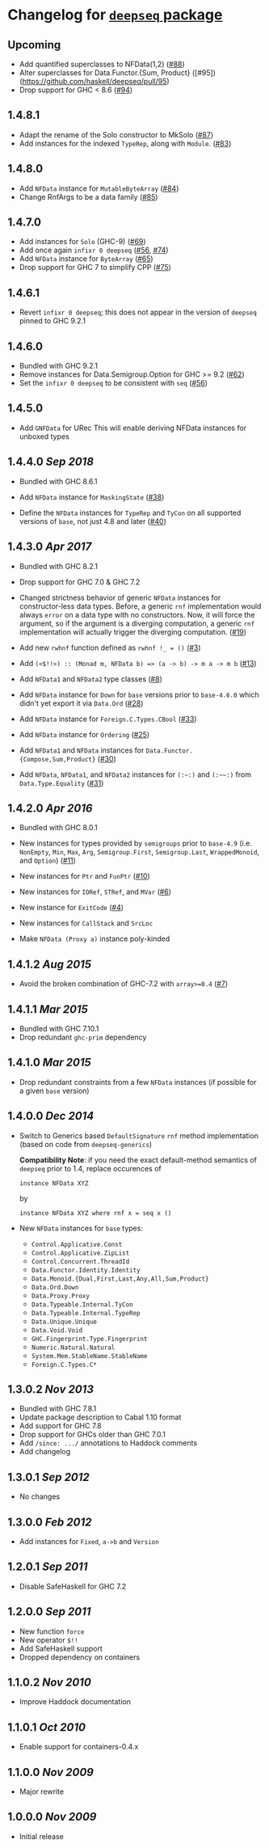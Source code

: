 # Changelog for [`deepseq` package](http://hackage.haskell.org/package/deepseq)

## Upcoming

  * Add quantified superclasses to NFData(1,2)
    ([#88](https://github.com/haskell/deepseq/issues/88))
  * Alter superclasses for Data.Functor.{Sum, Product}
    ([#95])(https://github.com/haskell/deepseq/pull/95)
  * Drop support for GHC < 8.6
    ([#94](https://github.com/haskell/deepseq/pull/94))

## 1.4.8.1

  * Adapt the rename of the Solo constructor to MkSolo
    ([#87](https://github.com/haskell/deepseq/pull/87))
  * Add instances for the indexed `TypeRep`, along with `Module`.
    ([#83](https://github.com/haskell/deepseq/pull/83))

## 1.4.8.0

  * Add `NFData` instance for `MutableByteArray`
    ([#84](https://github.com/haskell/deepseq/pull/84))
  * Change RnfArgs to be a data family
    ([#85](https://github.com/haskell/deepseq/pull/85))

## 1.4.7.0

  * Add instances for `Solo` (GHC-9)
    ([#69](https://github.com/haskell/deepseq/pull/69))
  * Add once again `infixr 0 deepseq`
    ([#56](https://github.com/haskell/deepseq/pull/56), [#74](https://github.com/haskell/deepseq/issues/74))
  * Add `NFData` instance for `ByteArray`
    ([#65](https://github.com/haskell/deepseq/pull/65))
  * Drop support for GHC 7 to simplify CPP
    ([#75](https://github.com/haskell/deepseq/pull/75))

## 1.4.6.1

  * Revert `infixr 0 deepseq`; this does not appear in the version of `deepseq` pinned to GHC 9.2.1

## 1.4.6.0

  * Bundled with GHC 9.2.1
  * Remove instances for Data.Semigroup.Option for GHC >= 9.2
    ([#62](https://github.com/haskell/deepseq/pull/62))
  * Set the `infixr 0 deepseq` to be consistent with `seq`
    ([#56](https://github.com/haskell/deepseq/pull/56))

## 1.4.5.0

  * Add `GNFData` for URec
    This will enable deriving NFData instances for unboxed types

## 1.4.4.0 *Sep 2018*

  * Bundled with GHC 8.6.1

  * Add `NFData` instance for `MaskingState`
    ([#38](https://github.com/haskell/deepseq/pull/38))

  * Define the `NFData` instances for `TypeRep` and `TyCon` on all supported
    versions of `base`, not just 4.8 and later
    ([#40](https://github.com/haskell/deepseq/pull/40))

## 1.4.3.0 *Apr 2017*

  * Bundled with GHC 8.2.1

  * Drop support for GHC 7.0 & GHC 7.2

  * Changed strictness behavior of generic `NFData` instances for
    constructor-less data types. Before, a generic `rnf`
    implementation would always `error` on a data type with no
    constructors. Now, it will force the argument, so if the argument
    is a diverging computation, a generic `rnf` implementation will
    actually trigger the diverging computation.
    ([#19](https://github.com/haskell/deepseq/issues/19))

  * Add new `rwhnf` function defined as `rwhnf !_ = ()`
    ([#3](https://github.com/haskell/deepseq/issues/3))

  * Add `(<$!!>) :: (Monad m, NFData b) => (a -> b) -> m a -> m b`
    ([#13](https://github.com/haskell/deepseq/issues/13))

  * Add `NFData1` and `NFData2` type classes
    ([#8](https://github.com/haskell/deepseq/issues/8))

  * Add `NFData` instance for `Down` for `base` versions prior to
    `base-4.6.0` which didn't yet export it via `Data.Ord`
    ([#28](https://github.com/haskell/deepseq/pull/28))

  * Add `NFData` instance for `Foreign.C.Types.CBool`
    ([#33](https://github.com/haskell/deepseq/pull/33))

  * Add `NFData` instance for `Ordering`
    ([#25](https://github.com/haskell/deepseq/pull/25))

  * Add `NFData1` and `NFData` instances for `Data.Functor.{Compose,Sum,Product}`
    ([#30](https://github.com/haskell/deepseq/pull/30))

  * Add `NFData`, `NFData1`, and `NFData2` instances for `(:~:)` and `(:~~:)`
    from `Data.Type.Equality`
    ([#31](https://github.com/haskell/deepseq/issues/31))

## 1.4.2.0  *Apr 2016*

  * Bundled with GHC 8.0.1

  * New instances for types provided by `semigroups` prior to
    `base-4.9` (i.e. `NonEmpty`, `Min`, `Max`, `Arg`,
    `Semigroup.First`, `Semigroup.Last`, `WrappedMonoid`, and
    `Option`) ([#11](https://github.com/haskell/deepseq/issues/11))

  * New instances for `Ptr` and `FunPtr`
    ([#10](https://github.com/haskell/deepseq/pull/10))

  * New instances for `IORef`, `STRef`, and `MVar`
    ([#6](https://github.com/haskell/deepseq/issues/6))

  * New instance for `ExitCode`
    ([#4](https://github.com/haskell/deepseq/issues/4))

  * New instances for `CallStack` and `SrcLoc`

  * Make `NFData (Proxy a)` instance poly-kinded

## 1.4.1.2  *Aug 2015*

  * Avoid the broken combination of GHC-7.2 with `array>=0.4`
    ([#7](https://github.com/haskell/deepseq/pull/7))

## 1.4.1.1  *Mar 2015*

  * Bundled with GHC 7.10.1
  * Drop redundant `ghc-prim` dependency

## 1.4.1.0  *Mar 2015*

  * Drop redundant constraints from a few `NFData` instances (if
    possible for a given `base` version)

## 1.4.0.0  *Dec 2014*

  * Switch to Generics based `DefaultSignature` `rnf` method
    implementation (based on code from `deepseq-generics`)

    **Compatibility Note**: if you need the exact default-method
    semantics of `deepseq` prior to 1.4, replace occurences of

        instance NFData XYZ

    by

        instance NFData XYZ where rnf x = seq x ()

  * New `NFData` instances for `base` types:

     - `Control.Applicative.Const`
     - `Control.Applicative.ZipList`
     - `Control.Concurrent.ThreadId`
     - `Data.Functor.Identity.Identity`
     - `Data.Monoid.{Dual,First,Last,Any,All,Sum,Product}`
     - `Data.Ord.Down`
     - `Data.Proxy.Proxy`
     - `Data.Typeable.Internal.TyCon`
     - `Data.Typeable.Internal.TypeRep`
     - `Data.Unique.Unique`
     - `Data.Void.Void`
     - `GHC.Fingerprint.Type.Fingerprint`
     - `Numeric.Natural.Natural`
     - `System.Mem.StableName.StableName`
     - `Foreign.C.Types.C*`

## 1.3.0.2  *Nov 2013*

  * Bundled with GHC 7.8.1
  * Update package description to Cabal 1.10 format
  * Add support for GHC 7.8
  * Drop support for GHCs older than GHC 7.0.1
  * Add `/since: .../` annotations to Haddock comments
  * Add changelog

## 1.3.0.1  *Sep 2012*

  * No changes

## 1.3.0.0  *Feb 2012*

  * Add instances for `Fixed`, `a->b` and `Version`

## 1.2.0.1  *Sep 2011*

  * Disable SafeHaskell for GHC 7.2

## 1.2.0.0  *Sep 2011*

  * New function `force`
  * New operator `$!!`
  * Add SafeHaskell support
  * Dropped dependency on containers

## 1.1.0.2  *Nov 2010*

  * Improve Haddock documentation

## 1.1.0.1  *Oct 2010*

  * Enable support for containers-0.4.x

## 1.1.0.0  *Nov 2009*

  * Major rewrite

## 1.0.0.0  *Nov 2009*

  * Initial release
